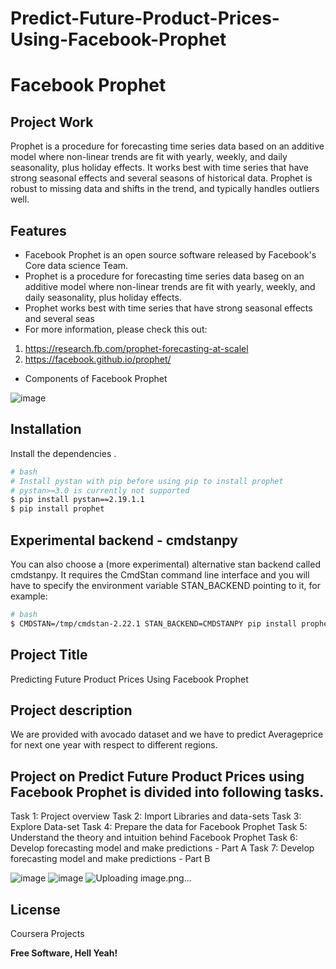 # Predict-Future-Product-Prices-Using-Facebook-Prophet
# Facebook Prophet
## Project Work


Prophet is a procedure for forecasting time series data based on an additive model where non-linear trends are fit with yearly, weekly, and daily seasonality, plus holiday effects. It works best with time series that have strong seasonal effects and several seasons of historical data. Prophet is robust to missing data and shifts in the trend, and typically handles outliers well.



## Features

- Facebook Prophet is an open source software released by Facebook's Core data science Team.
- Prophet is a procedure for forecasting time series data baseg on an additive model
where non-linear trends are fit with yearly, weekly, and daily seasonality, plus holiday
effects.
- Prophet works best with time series that have strong seasonal effects and several
seas
- For more information, please check this out:
1. https://research.fb.com/prophet-forecasting-at-scalel
2.  https://facebook.github.io/prophet/
- Components of Facebook Prophet

![image](https://user-images.githubusercontent.com/70902291/165901635-2941593d-681d-4a9a-a6ee-42a86e48ebf9.png)




## Installation


Install the dependencies .

```sh
# bash
# Install pystan with pip before using pip to install prophet
# pystan>=3.0 is currently not supported
$ pip install pystan==2.19.1.1
$ pip install prophet
```

## Experimental backend - cmdstanpy
You can also choose a (more experimental) alternative stan backend called cmdstanpy. It requires the CmdStan command line interface and you will have to specify the environment variable STAN_BACKEND pointing to it, for example:
```sh
# bash
$ CMDSTAN=/tmp/cmdstan-2.22.1 STAN_BACKEND=CMDSTANPY pip install prophet
```

## Project Title
Predicting Future Product Prices Using Facebook Prophet

## Project description

We are provided with avocado dataset and we have to predict Averageprice for next one year with respect to different regions.
 ## Project on Predict Future Product Prices using Facebook Prophet is divided into following tasks.
 
Task 1: Project overview
Task 2: Import Libraries and data-sets
Task 3: Explore Data-set
Task 4: Prepare the data for Facebook Prophet
Task 5: Understand the theory and intuition behind Facebook Prophet 
Task 6: Develop forecasting model and make predictions - Part A
Task 7: Develop forecasting model and make predictions - Part B




![image](https://user-images.githubusercontent.com/70902291/165901470-e633166f-2504-4fa8-aee8-d010e19d90ee.png)
![image](https://user-images.githubusercontent.com/70902291/165901446-4ca51421-77ca-4b97-a695-888ea113f7a8.png)
![Uploading image.png…]()



## License

Coursera Projects

**Free Software, Hell Yeah!**
